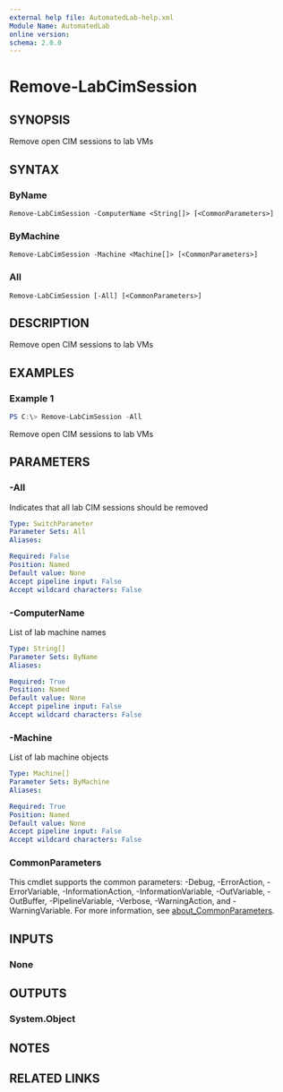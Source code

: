 ```yaml
---
external help file: AutomatedLab-help.xml
Module Name: AutomatedLab
online version:
schema: 2.0.0
---
```


# Remove-LabCimSession

## SYNOPSIS
Remove open CIM sessions to lab VMs

## SYNTAX

### ByName
```
Remove-LabCimSession -ComputerName <String[]> [<CommonParameters>]
```

### ByMachine
```
Remove-LabCimSession -Machine <Machine[]> [<CommonParameters>]
```

### All
```
Remove-LabCimSession [-All] [<CommonParameters>]
```

## DESCRIPTION
Remove open CIM sessions to lab VMs

## EXAMPLES

### Example 1
```powershell
PS C:\> Remove-LabCimSession -All
```

Remove open CIM sessions to lab VMs

## PARAMETERS

### -All
Indicates that all lab CIM sessions should be removed

```yaml
Type: SwitchParameter
Parameter Sets: All
Aliases:

Required: False
Position: Named
Default value: None
Accept pipeline input: False
Accept wildcard characters: False
```

### -ComputerName
List of lab machine names

```yaml
Type: String[]
Parameter Sets: ByName
Aliases:

Required: True
Position: Named
Default value: None
Accept pipeline input: False
Accept wildcard characters: False
```

### -Machine
List of lab machine objects

```yaml
Type: Machine[]
Parameter Sets: ByMachine
Aliases:

Required: True
Position: Named
Default value: None
Accept pipeline input: False
Accept wildcard characters: False
```

### CommonParameters
This cmdlet supports the common parameters: -Debug, -ErrorAction, -ErrorVariable, -InformationAction, -InformationVariable, -OutVariable, -OutBuffer, -PipelineVariable, -Verbose, -WarningAction, and -WarningVariable. For more information, see [about_CommonParameters](http://go.microsoft.com/fwlink/?LinkID=113216).

## INPUTS

### None

## OUTPUTS

### System.Object
## NOTES

## RELATED LINKS
